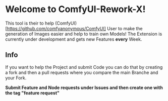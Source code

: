 # Welcome to ComfyUI-Rework-X!
This tool is their to help (ComfyUI)[https://github.com/comfyanonymous/ComfyUI] User to make the generation of Images easier and help to train own Models! The Extension is currently under development and gets new Features **every** Week.

## Info
If you want to help the Project and submit Code you can do that by creating a fork and then a pull requests where you compare the main Branche and your Fork.

**Submit Feature and Node requests under Issues and then create one with the tag "feature request"**